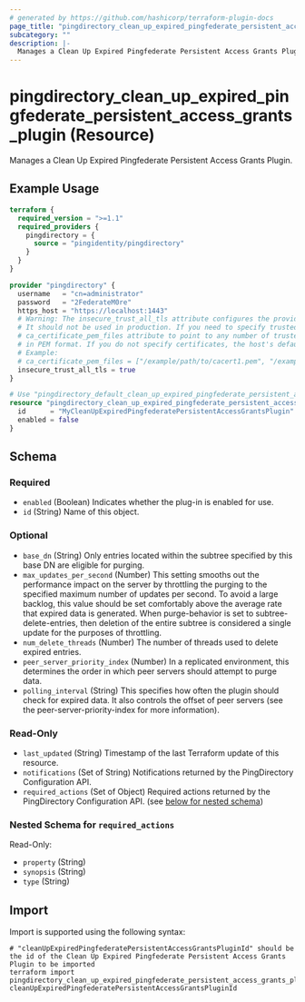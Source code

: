 ```yaml
---
# generated by https://github.com/hashicorp/terraform-plugin-docs
page_title: "pingdirectory_clean_up_expired_pingfederate_persistent_access_grants_plugin Resource - terraform-provider-pingdirectory"
subcategory: ""
description: |-
  Manages a Clean Up Expired Pingfederate Persistent Access Grants Plugin.
---
```


# pingdirectory_clean_up_expired_pingfederate_persistent_access_grants_plugin (Resource)

Manages a Clean Up Expired Pingfederate Persistent Access Grants Plugin.

## Example Usage

```terraform
terraform {
  required_version = ">=1.1"
  required_providers {
    pingdirectory = {
      source = "pingidentity/pingdirectory"
    }
  }
}

provider "pingdirectory" {
  username   = "cn=administrator"
  password   = "2FederateM0re"
  https_host = "https://localhost:1443"
  # Warning: The insecure_trust_all_tls attribute configures the provider to trust any certificate presented by the PingDirectory server.
  # It should not be used in production. If you need to specify trusted CA certificates, use the
  # ca_certificate_pem_files attribute to point to any number of trusted CA certificate files
  # in PEM format. If you do not specify certificates, the host's default root CA set will be used.
  # Example:
  # ca_certificate_pem_files = ["/example/path/to/cacert1.pem", "/example/path/to/cacert2.pem"]
  insecure_trust_all_tls = true
}

# Use "pingdirectory_default_clean_up_expired_pingfederate_persistent_access_grants_plugin" if you are adopting existing configuration from the PingDirectory server into Terraform
resource "pingdirectory_clean_up_expired_pingfederate_persistent_access_grants_plugin" "myCleanUpExpiredPingfederatePersistentAccessGrantsPlugin" {
  id      = "MyCleanUpExpiredPingfederatePersistentAccessGrantsPlugin"
  enabled = false
}
```

<!-- schema generated by tfplugindocs -->
## Schema

### Required

- `enabled` (Boolean) Indicates whether the plug-in is enabled for use.
- `id` (String) Name of this object.

### Optional

- `base_dn` (String) Only entries located within the subtree specified by this base DN are eligible for purging.
- `max_updates_per_second` (Number) This setting smooths out the performance impact on the server by throttling the purging to the specified maximum number of updates per second. To avoid a large backlog, this value should be set comfortably above the average rate that expired data is generated. When purge-behavior is set to subtree-delete-entries, then deletion of the entire subtree is considered a single update for the purposes of throttling.
- `num_delete_threads` (Number) The number of threads used to delete expired entries.
- `peer_server_priority_index` (Number) In a replicated environment, this determines the order in which peer servers should attempt to purge data.
- `polling_interval` (String) This specifies how often the plugin should check for expired data. It also controls the offset of peer servers (see the peer-server-priority-index for more information).

### Read-Only

- `last_updated` (String) Timestamp of the last Terraform update of this resource.
- `notifications` (Set of String) Notifications returned by the PingDirectory Configuration API.
- `required_actions` (Set of Object) Required actions returned by the PingDirectory Configuration API. (see [below for nested schema](#nestedatt--required_actions))

<a id="nestedatt--required_actions"></a>
### Nested Schema for `required_actions`

Read-Only:

- `property` (String)
- `synopsis` (String)
- `type` (String)

## Import

Import is supported using the following syntax:

```shell
# "cleanUpExpiredPingfederatePersistentAccessGrantsPluginId" should be the id of the Clean Up Expired Pingfederate Persistent Access Grants Plugin to be imported
terraform import pingdirectory_clean_up_expired_pingfederate_persistent_access_grants_plugin.myCleanUpExpiredPingfederatePersistentAccessGrantsPlugin cleanUpExpiredPingfederatePersistentAccessGrantsPluginId
```
